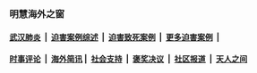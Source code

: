 
### 明慧海外之窗

####  [武汉肺炎](indexes/365.md?t=01222300) &nbsp;|&nbsp;  [迫害案例综述](indexes/328.md?t=01222300) &nbsp;|&nbsp; [迫害致死案例](indexes/277.md?t=01222300)  &nbsp;|&nbsp; [更多迫害案例](indexes/81.md?t=01222300)  &nbsp;|&nbsp; 
####  [时事评论](indexes/251.md?t=01222300) &nbsp;|&nbsp; [海外简讯](indexes/245.md?t=01222300)&nbsp;|&nbsp;  [社会支持](indexes/140.md?t=01222300) &nbsp;|&nbsp; [褒奖决议](indexes/282.md?t=01222300) &nbsp;|&nbsp; [社区报道](indexes/91.md?t=01222300)  &nbsp;|&nbsp; [天人之间](indexes/78.md?t=01222300) 

